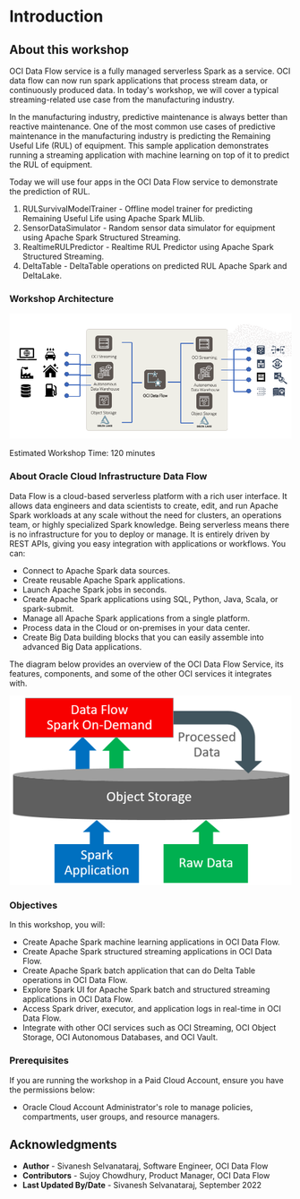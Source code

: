 # Introduction

## About this workshop

OCI Data Flow service is a fully managed serverless Spark as a service. OCI data flow can now run spark applications that process stream data, or continuously produced data. In today's workshop, we will cover a typical streaming-related use case from the manufacturing industry.

In the manufacturing industry, predictive maintenance is always better than reactive maintenance. One of the most common use cases of predictive maintenance in the manufacturing industry is predicting the Remaining Useful Life (RUL) of equipment. This sample application demonstrates running a streaming application with machine learning on top of it to predict the RUL of equipment.

Today we will use four apps in the OCI Data Flow service to demonstrate the prediction of RUL.

1. RULSurvivalModelTrainer - Offline model trainer for predicting Remaining Useful Life using Apache Spark MLlib.
2. SensorDataSimulator     - Random sensor data simulator for equipment using Apache Spark Structured Streaming.
3. RealtimeRULPredictor    - Realtime RUL Predictor using Apache Spark Structured Streaming.
4. DeltaTable              - DeltaTable operations on predicted RUL Apache Spark and DeltaLake.

### Workshop Architecture
  ![Workshop Architecture](images/manufacturing-app-architecture.png " ")

Estimated Workshop Time: 120 minutes

### About Oracle Cloud Infrastructure Data Flow
Data Flow is a cloud-based serverless platform with a rich user interface. It allows data engineers and data scientists
to create, edit, and run Apache Spark workloads at any scale without the need for clusters, an operations team, or highly
specialized Spark knowledge. Being serverless means there is no infrastructure for you to deploy or manage.
It is entirely driven by REST APIs, giving you easy integration with applications or workflows. You can:

* Connect to Apache Spark data sources.
* Create reusable Apache Spark applications.
* Launch Apache Spark jobs in seconds.
* Create Apache Spark applications using SQL, Python, Java, Scala, or spark-submit.
* Manage all Apache Spark applications from a single platform.
* Process data in the Cloud or on-premises in your data center.
* Create Big Data building blocks that you can easily assemble into advanced Big Data applications.

The diagram below provides an overview of the OCI Data Flow Service, its features, components, and some of the other OCI services it integrates with.

![Data Flow Architecture](images/df-overview.png " ")

### Objectives
In this workshop, you will:
* Create Apache Spark machine learning applications in OCI Data Flow.
* Create Apache Spark structured streaming applications in OCI Data Flow.
* Create Apache Spark batch application that can do Delta Table operations in OCI Data Flow.
* Explore Spark UI for Apache Spark batch and structured streaming applications in OCI Data Flow.
* Access Spark driver, executor, and application logs in real-time in OCI Data Flow.
* Integrate with other OCI services such as OCI Streaming, OCI Object Storage, OCI Autonomous Databases, and OCI Vault.

### Prerequisites
If you are running the workshop in a Paid Cloud Account, ensure you have the permissions below:
* Oracle Cloud Account Administrator's role to manage policies, compartments, user groups, and resource managers.

## Acknowledgments
- **Author** -  Sivanesh Selvanataraj, Software Engineer, OCI Data Flow
- **Contributors** - Sujoy Chowdhury, Product Manager, OCI Data Flow
- **Last Updated By/Date** - Sivanesh Selvanataraj, September 2022
